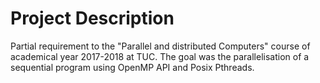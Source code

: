 # Project Description
Partial requirement to the "Parallel and distributed Computers" course of academical year 2017-2018 at TUC.
The goal was the parallelisation of a sequential program using OpenMP API and Posix Pthreads.
